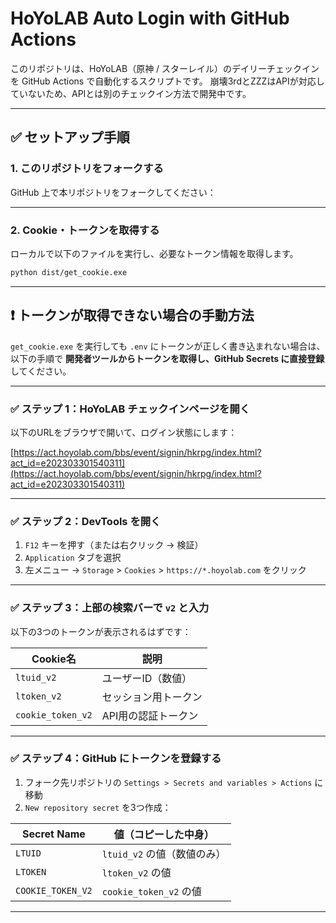 # HoYoLAB Auto Login with GitHub Actions

このリポジトリは、HoYoLAB（原神 / スターレイル）のデイリーチェックインを GitHub Actions で自動化するスクリプトです。
崩壊3rdとZZZはAPIが対応していないため、APIとは別のチェックイン方法で開発中です。

---

## ✅ セットアップ手順

### 1. このリポジトリをフォークする

GitHub 上で本リポジトリをフォークしてください：

---

### 2. Cookie・トークンを取得する

ローカルで以下のファイルを実行し、必要なトークン情報を取得します。

```bash
python dist/get_cookie.exe
```
---

## ❗ トークンが取得できない場合の手動方法

`get_cookie.exe` を実行しても `.env` にトークンが正しく書き込まれない場合は、以下の手順で **開発者ツールからトークンを取得し、GitHub Secrets に直接登録**してください。

---

### ✅ ステップ 1：HoYoLAB チェックインページを開く

以下のURLをブラウザで開いて、ログイン状態にします：

[https://act.hoyolab.com/bbs/event/signin/hkrpg/index.html?act_id=e202303301540311](https://act.hoyolab.com/bbs/event/signin/hkrpg/index.html?act_id=e202303301540311)

---

### ✅ ステップ 2：DevTools を開く

1. `F12` キーを押す（または右クリック → 検証）
2. `Application` タブを選択
3. 左メニュー → `Storage` > `Cookies` > `https://*.hoyolab.com` をクリック

---

### ✅ ステップ 3：上部の検索バーで `v2` と入力

以下の3つのトークンが表示されるはずです：

| Cookie名          | 説明                     |
|-------------------|--------------------------|
| `ltuid_v2`        | ユーザーID（数値）       |
| `ltoken_v2`       | セッション用トークン     |
| `cookie_token_v2` | API用の認証トークン      |

---

### ✅ ステップ 4：GitHub にトークンを登録する

1. フォーク先リポジトリの `Settings > Secrets and variables > Actions` に移動
2. `New repository secret` を3つ作成：

| Secret Name        | 値（コピーした中身）           |
|---------------------|----------------------------------|
| `LTUID`             | `ltuid_v2` の値（数値のみ）      |
| `LTOKEN`            | `ltoken_v2` の値                 |
| `COOKIE_TOKEN_V2`   | `cookie_token_v2` の値           |



---
